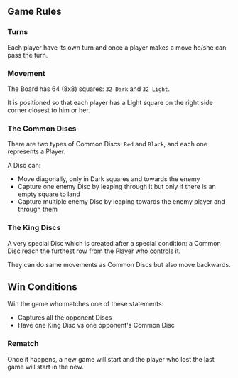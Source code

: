 ## Game Rules

### Turns

Each player have its own turn and once a player makes a move he/she can pass the turn.

### Movement

The Board has 64 (8x8) squares: `32 Dark` and `32 Light`.

It is positioned so that each player has a Light square on the right side corner closest to him or her.

### The Common Discs

There are two types of Common Discs: `Red` and `Black`, and each one represents a Player.

A Disc can:

- Move diagonally, only in Dark squares and towards the enemy
- Capture one enemy Disc by leaping through it but only if there is an empty square to land
- Capture multiple enemy Disc by leaping towards the enemy player and through them

### The King Discs

A very special Disc which is created after a special condition: a Common Disc
reach the furthest row from the Player who controls it.

They can do same movements as Common Discs but also move backwards.

## Win Conditions

Win the game who matches one of these statements:

- Captures all the opponent Discs
- Have one King Disc vs one opponent's Common Disc

### Rematch

Once it happens, a new game will start and the player who lost the last game will start in the new.
